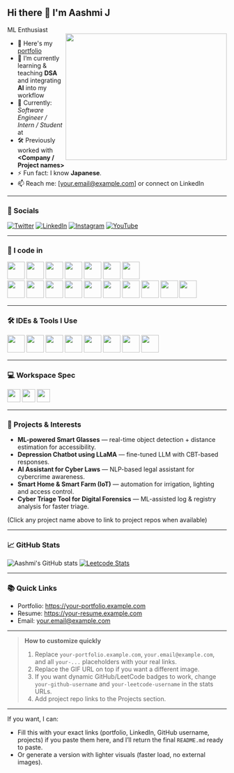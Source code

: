 ## Hi there 👋 I'm Aashmi J

 ML Enthusiast  
<img align="right" width="370" height="290" src="https://www.google.com/imgres?q=student%20online%20learning%20gif&imgurl=https%3A%2F%2Fcdn.dribbble.com%2Fuserupload%2F25043962%2Ffile%2Foriginal-ca87df75747127e38c2049c72e374e5b.gif&imgrefurl=https%3A%2F%2Fdribbble.com%2Fshots%2F7466903-Hello-Dribbble&docid=CErQ49nRu_G7iM&tbnid=yFRHE3_V7mgf-M&vet=12ahUKEwjO952m1dyPAxWAxDgGHQUxAuEQM3oECC0QAA..i&w=800&h=600&hcb=2&ved=2ahUKEwjO952m1dyPAxWAxDgGHQUxAuEQM3oECC0QAA">

- 🔭 Here's my [portfolio](https://your-portfolio.example.com)  
- 🌱 I’m currently learning & teaching **DSA** and integrating **AI** into my workflow  
- 💼 Currently: *Software Engineer / Intern / Student* at **<Your Company>**  
- 🛠 Previously worked with **<Company / Project names>**
- ⚡ Fun fact: I know **Japanese**.  
- 📫 Reach me: [your.email@example.com] or connect on LinkedIn

---

### 🔗 Socials
[![Twitter](https://img.shields.io/badge/Twitter-1DA1F2?style=for-the-badge&logo=twitter&logoColor=white)](https://twitter.com/yourhandle)
[![LinkedIn](https://img.shields.io/badge/LinkedIn-0077B5?style=for-the-badge&logo=linkedin&logoColor=white)](https://www.linkedin.com/in/yourprofile)
[![Instagram](https://img.shields.io/badge/instagram-d62976?style=for-the-badge&logo=instagram&logoColor=white)](https://www.instagram.com/yourhandle)
[![YouTube](https://img.shields.io/youtube/channel/views/UCXXXXXXXXX)](#)

---

### 🧰 I code in
<img height="40" src="https://img.icons8.com/color/48/000000/python.png" /> <img height="40" src="https://img.icons8.com/color/48/000000/c-programming.png" /> <img height="40" src="https://img.icons8.com/color/48/000000/c-plus-plus-logo.png" /> <img height="40" src="https://img.icons8.com/color/48/000000/java-coffee-cup-logo.png" /> <img height="40" src="https://img.icons8.com/color/48/000000/html-5.png" /> <img height="40" src="https://img.icons8.com/color/48/000000/css3.png" /> <img height="40" src="https://img.icons8.com/color/48/000000/javascript.png" />  
<img height="40" src="https://img.icons8.com/color/48/000000/tensorflow.png"/> <img height="40" src="https://img.icons8.com/fluent/48/000000/arduino.png"/> <img height="40" src="https://img.icons8.com/color/48/000000/react-native.png"/> <img height="40" src="https://img.icons8.com/color/48/000000/google-firebase-console.png"/> <img height="40" src="https://img.icons8.com/color/48/000000/mysql-logo.png"/> <img height="40" src="https://img.icons8.com/color/48/000000/mongodb.png"/> <img height="40" src="https://img.icons8.com/color/48/000000/nodejs.png"/> <img height="40" src="https://img.icons8.com/color/48/000000/spring-logo.png"/> <img height="40" src="https://img.icons8.com/fluency/48/000000/handlebar-mustache.png"/> <img height="40" src="https://img.icons8.com/color/48/null/graphql.png"/>

---

### 🛠 IDEs & Tools I Use
<img height="40" src="https://img.icons8.com/color/48/000000/visual-studio-code-2019.png"/> <img height="40" src="https://img.icons8.com/color/48/000000/pycharm.png"/> <img height="40" src="https://img.icons8.com/color/48/000000/git.png"/> <img height="40" src="https://img.icons8.com/dusk/64/000000/anaconda.png"/> <img height="40" src="https://img.icons8.com/officel/480/null/java-eclipse.png"/> <img height="40" src="https://img.icons8.com/color/48/000000/figma--v1.png"/> <img height="40" src="https://img.shields.io/badge/Netlify-00C7B7?style=for-the-badge&logo=netlify&logoColor=white"/> <img height="40" src="https://img.shields.io/badge/Adobe%20XD-FF61F6?style=for-the-badge&logo=Adobe%20XD&logoColor=white"/>

---

### 💻 Workspace Spec
<img height="30" src="https://img.shields.io/badge/MacBook-Pro_M1-ED1C24?style=for-the-badge&logo=apple&logoColor=white"/> <img height="30" src="https://img.shields.io/badge/NVIDIA-GTX1650-76B900?style=for-the-badge&logo=nvidia&logoColor=white"/> <img height="30" src="https://img.shields.io/badge/AMD-Ryzen_5_4600H-ED1C24?style=for-the-badge&logo=amd&logoColor=white"/>

---

### 🔭 Projects & Interests
- **ML-powered Smart Glasses** — real-time object detection + distance estimation for accessibility.  
- **Depression Chatbot using LLaMA** — fine-tuned LLM with CBT-based responses.  
- **AI Assistant for Cyber Laws** — NLP-based legal assistant for cybercrime awareness.  
- **Smart Home & Smart Farm (IoT)** — automation for irrigation, lighting and access control.  
- **Cyber Triage Tool for Digital Forensics** — ML-assisted log & registry analysis for faster triage.

(Click any project name above to link to project repos when available)

---

### 📈 GitHub Stats
<!-- Replace `your-github-username` with your GitHub username to enable these widgets -->
![Aashmi's GitHub stats](https://github-readme-stats.vercel.app/api?username=your-github-username&theme=dark&show_icons=true&hide=issues,contribs)
[![Leetcode Stats](https://leetcard.jacoblin.cool/your-leetcode-username?ext=contest&theme=dark)](https://leetcode.com/your-leetcode-username)

---

### 📚 Quick Links
- Portfolio: https://your-portfolio.example.com  
- Resume: https://your-resume.example.com  
- Email: your.email@example.com

---

> **How to customize quickly**
> 1. Replace `your-portfolio.example.com`, `your.email@example.com`, and all `your-...` placeholders with your real links.  
> 2. Replace the GIF URL on top if you want a different image.  
> 3. If you want dynamic GitHub/LeetCode badges to work, change `your-github-username` and `your-leetcode-username` in the stats URLs.  
> 4. Add project repo links to the Projects section.

---

If you want, I can:
- Fill this with your exact links (portfolio, LinkedIn, GitHub username, projects) if you paste them here, and I’ll return the final `README.md` ready to paste.
- Or generate a version with lighter visuals (faster load, no external images).
